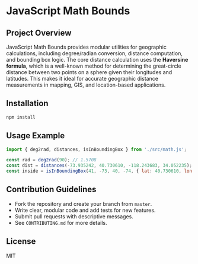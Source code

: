 # JavaScript Math Bounds

## Project Overview
JavaScript Math Bounds provides modular utilities for geographic calculations, including degree/radian conversion, distance computation, and bounding box logic. The core distance calculation uses the **Haversine formula**, which is a well-known method for determining the great-circle distance between two points on a sphere given their longitudes and latitudes. This makes it ideal for accurate geographic distance measurements in mapping, GIS, and location-based applications.

## Installation
```bash
npm install
```

## Usage Example
```js
import { deg2rad, distances, isInBoundingBox } from './src/math.js';

const rad = deg2rad(90); // 1.5708
const dist = distances(-73.935242, 40.730610, -118.243683, 34.052235); // Distance between NYC and LA
const inside = isInBoundingBox(41, -73, 40, -74, { lat: 40.730610, lon: -73.935242 });
```

## Contribution Guidelines
- Fork the repository and create your branch from `master`.
- Write clear, modular code and add tests for new features.
- Submit pull requests with descriptive messages.
- See `CONTRIBUTING.md` for more details.

## License
MIT